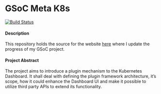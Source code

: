 # GSoC Meta K8s
[![Build Status](https://travis-ci.com/ajatprabha/gsoc-meta-k8s.svg?branch=master)](https://travis-ci.com/ajatprabha/gsoc-meta-k8s)
#### Description
This repository holds the source for the website [here](https://ajatprabha.in/gsoc-meta-k8s) where I update the progress of my GSoC project.
#### Project Abstract
The project aims to introduce a plugin mechanism to the Kubernetes Dashboard. It shall deal with defining the plugin framework architecture, it’s scope, how it could enhance the Dashboard UI and make it possible to utilize third party APIs to extend its functionality.
